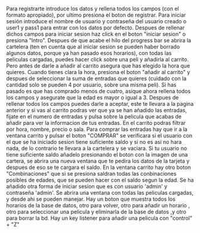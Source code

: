 Para registrarte introduce los datos y rellena todos los campos (con el formato apropiado), por ultimo presiona el boton de registrar. Para iniciar sesión introduce el nombre de usuario y contraseña del usuario creado o user1 y pass1 para entrar con los datos por defecto. Despues de rellenar dichos campos para iniciar sesion haz click en el boton "iniciar sesion" o presiona "Intro". Despues de que acabe el hilo del progress bar se abrira la cartelera (ten en cuenta que al iniciar sesion se pueden haber borrado algunos datos, porque ya han pasado esos horarios), con todas las peliculas cargadas, puedes hacer click sobre una peli y añadirla al carrito. Pero antes de darle a añadir al carrito asegura que has elegido la hora que quieres. Cuando tienes clara la hora, presiona el boton "añadir al carrito" y despues de seleccionar la suma de entradas que quieres (cuidado con la cantidad solo se pueden 4 por usuario, sobre una misma peli). Si has pasado es que has comprado menos de cuatro, asique ahora rellena todos los campos y asegurate que la edad es mayor o igual a 3. Despues de rellenar todos los campos puedes darle a aceptar, este te llevara a la pagina anterior y si vas al carrito podras ver que ya se han añadido las entradas, fijate en el numero de entradas y pulsa sobre la pelicula que acabas de añadir para ver la informacion de tus entradas. En el carrito podras filtrar por hora, nombre, precio o sala. Para comprar las entradas hay que ir a la ventana carrito y pulsar el boton "COMPRAR" se verificara si el usuario con el que se ha iniciado sesion tiene suficiente saldo y si no es asi no hara nada, de lo contrario te llevara a la cartelera y se vaciara. Si tu usuario no tiene suficiente saldo añadelo presionando el boton con la imagen de una cartera, se abrira una nueva ventana que te pedira los datos de la tarjeta y despues de eso se te cargara el saldo. En la ventana carrito hay otro boton "Combinaciones" que si se presiona saldran todas las conbinaciones posibles de edades, que se pueden hacer con el saldo segun la edad.
Se ha añadido otra forma de iniciar sesion que es con usuario 'admin' y contraseña 'admin'. Se abrira una ventana con todas las peliculas cargadas, y desde ahi se pueden manejar. Hay un boton que muestra todos los horarios de la base de datos, otro para volver, otro para añadir un horario , otro para seleccionar una pelicula y eliminarla de la base de datos ,y otro para borrar la bd. Hay un key listener para añadir una pelicula con "control" + "Z"
